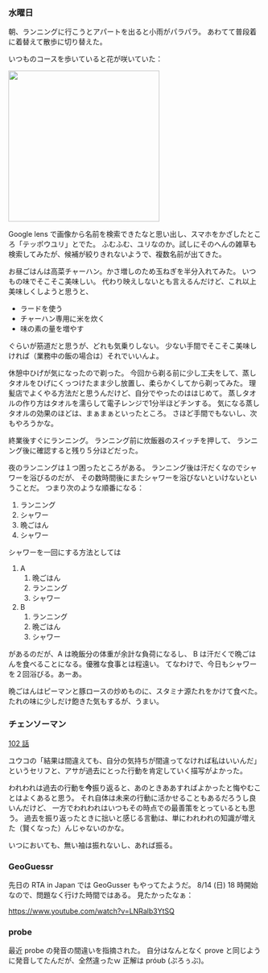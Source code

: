 ### 水曜日

朝、ランニングに行こうとアパートを出ると小雨がパラパラ。
あわてて普段着に着替えて散歩に切り替えた。

いつものコースを歩いていると花が咲いていた：

<img src="https://i.imgur.com/Pm2RUqR.jpeg" width="300">

Google lens で画像から名前を検索できたなと思い出し、スマホをかざしたところ「テッポウユリ」とでた。
ふむふむ、ユリなのか。試しにそのへんの雑草も検索してみたが、候補が絞りきれないようで、複数名前が出てきた。

お昼ごはんは高菜チャーハン。かさ増しのため玉ねぎを半分入れてみた。
いつもの味でそこそこ美味しい。
代わり映えしないとも言えるんだけど、これ以上美味しくしようと思うと、

- ラードを使う
- チャーハン専用に米を炊く
- 味の素の量を増やす

ぐらいが筋道だと思うが、どれも気乗りしない。
少ない手間でそこそこ美味しければ（業務中の飯の場合は）それでいいんよ。

休憩中ひげが気になったので剃った。
今回から剃る前に少し工夫をして、蒸しタオルをひげにくっつけたまま少し放置し、柔らかくしてから剃ってみた。
理髪店でよくやる方法だと思うんだけど、自分でやったのははじめて。
蒸しタオルの作り方はタオルを濡らして電子レンジで1分半ほどチンする。
気になる蒸しタオルの効果のほどは、まぁまぁといったところ。
さほど手間でもないし、次もやろうかな。

終業後すぐにランニング。
ランニング前に炊飯器のスイッチを押して、
ランニング後に確認すると残り５分ほどだった。

夜のランニングは１つ困ったところがある。
ランニング後は汗だくなのでシャワーを浴びるのだが、
その数時間後にまたシャワーを浴びないといけないということだ。
つまり次のような順番になる：

1. ランニング
1. シャワー
1. 晩ごはん
1. シャワー

シャワーを一回にする方法としては

1. A
    1. 晩ごはん
    1. ランニング
    1. シャワー
1. B
    1. ランニング
    1. 晩ごはん
    1. シャワー

があるのだが、A は晩飯分の体重が余計な負荷になるし、
B は汗だくで晩ごはんを食べることになる。優雅な食事とは程遠い。
てなわけで、今日もシャワーを２回浴びる。あーあ。

晩ごはんはピーマンと豚ロースの炒めものに、スタミナ源たれをかけて食べた。
たれの味に少しだけ飽きた気もするが、うまい。

### チェンソーマン

[102 話](https://shonenjumpplus.com/episode/3270375685428603012)

ユウコの「結果は間違えても、自分の気持ちが間違ってなければ私はいいんだ」というセリフと、アサが過去にとった行動を肯定していく描写がよかった。

われわれは過去の行動を**今**振り返ると、あのときああすればよかったと悔やむことはよくあると思う。
それ自体は未来の行動に活かせることもあるだろうし良いんだけど、
一方でわれわれはいつもその時点での最善策をとっているとも思う。
過去を振り返ったときに拙いと感じる言動は、単にわれわれの知識が増えた（賢くなった）んじゃないのかな。

いつにおいても、無い袖は振れないし、あれば振る。

### GeoGuessr

先日の RTA in Japan では GeoGusser もやってたようだ。
8/14 (日) 18 時開始なので、問題なく行けた時間ではある。
見たかったなぁ：

https://www.youtube.com/watch?v=LNRalb3YtSQ

### probe

最近 probe の発音の間違いを指摘された。
自分はなんとなく prove と同じように発音してたんだが、全然違ったｗ
正解は próʊb (ぷろぅぶ)。